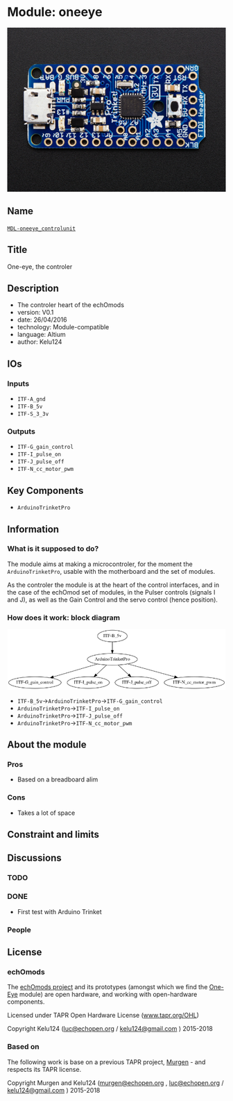 # Module: oneeye

![](/oneeye/viewme.png)

## Name

[`MDL-oneeye_controlunit`]()

## Title

One-eye, the controler

## Description

* The controler heart of the echOmods
* version: V0.1
* date: 26/04/2016
* technology: Module-compatible
* language: Altium
* author: Kelu124

## IOs

### Inputs

* `ITF-A_gnd`
* `ITF-B_5v`
* `ITF-S_3_3v`

### Outputs

* `ITF-G_gain_control`
* `ITF-I_pulse_on`
* `ITF-J_pulse_off`
* `ITF-N_cc_motor_pwm`

## Key Components

* `ArduinoTrinketPro`

## Information

### What is it supposed to do?

The module aims at making a microcontroler, for the moment the `ArduinoTrinketPro`, usable with the motherboard and the set of modules.

As the controler the module is at the heart of the control interfaces, and in the case of the echOmod set of modules, in the Pulser controls (signals I and J), as well as the Gain Control and the servo control (hence position).

### How does it work: block diagram

![Block schema](/oneeye/source/blocks.png)

* `ITF-B_5v`->`ArduinoTrinketPro`->`ITF-G_gain_control`
* `ArduinoTrinketPro`->`ITF-I_pulse_on`
* `ArduinoTrinketPro`->`ITF-J_pulse_off`
* `ArduinoTrinketPro`->`ITF-N_cc_motor_pwm`

## About the module

### Pros

* Based on a breadboard alim

### Cons

* Takes a lot of space 

## Constraint and limits

## Discussions

### TODO

### DONE

* First test with Arduino Trinket

### People


## License


### echOmods 

The [echOmods project](https://github.com/kelu124/echomods) and its prototypes (amongst which we find the [One-Eye](/oneye/) module) are open hardware, and working with open-hardware components.

Licensed under TAPR Open Hardware License (www.tapr.org/OHL)

Copyright Kelu124 (luc@echopen.org / kelu124@gmail.com ) 2015-2018

### Based on 

The following work is base on a previous TAPR project, [Murgen](https://github.com/kelu124/murgen-dev-kit) - and respects its TAPR license.

Copyright Murgen and Kelu124 (murgen@echopen.org , luc@echopen.org / kelu124@gmail.com ) 2015-2018


